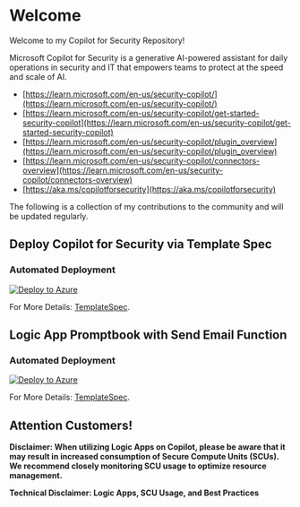 # Welcome 
Welcome to my Copilot for Security Repository!

Microsoft Copilot for Security is a generative AI-powered assistant for daily operations in security and IT that empowers teams to protect at the speed and scale of AI.

- [https://learn.microsoft.com/en-us/security-copilot/](https://learn.microsoft.com/en-us/security-copilot/)
- [https://learn.microsoft.com/en-us/security-copilot/get-started-security-copilot](https://learn.microsoft.com/en-us/security-copilot/get-started-security-copilot)
- [https://learn.microsoft.com/en-us/security-copilot/plugin_overview](https://learn.microsoft.com/en-us/security-copilot/plugin_overview)
- [https://learn.microsoft.com/en-us/security-copilot/connectors-overview](https://learn.microsoft.com/en-us/security-copilot/connectors-overview)
- [https://aka.ms/copilotforsecurity](https://aka.ms/copilotforsecurity)

The following is a collection of my contributions to the community and will be updated regularly.

## Deploy Copilot for Security via Template Spec
### Automated Deployment
[![Deploy to Azure](https://aka.ms/deploytoazurebutton)](https://portal.azure.com/#create/Microsoft.Template/uri/https%3A%2F%2Fraw.githubusercontent.com%2FAntoPorter%2FCopilotForSecurity%2Fmain%2FTemplateSpec%2Fazuredeploy.json)

For More Details: [TemplateSpec](https://github.com/AntoPorter/CopilotForSecurity/tree/main/TemplateSpec).

## Logic App Promptbook with Send Email Function
### Automated Deployment
[![Deploy to Azure](https://aka.ms/deploytoazurebutton)](https://portal.azure.com/#create/Microsoft.Template/uri/https%3A%2F%2Fraw.githubusercontent.com%2FAntoPorter%2FCopilotForSecurity%2Fmain%2FLogicApp-Promptbook%2Fazuredeploy.json)

For More Details: [TemplateSpec](https://github.com/AntoPorter/CopilotForSecurity/tree/main/LogicApp-Promptbook).



## **Attention Customers!**

**Disclaimer: When utilizing Logic Apps on Copilot, please be aware that it may result in increased consumption of Secure Compute Units (SCUs). We recommend closely monitoring SCU usage to optimize resource management.**

**Technical Disclaimer: Logic Apps, SCU Usage, and Best Practices**